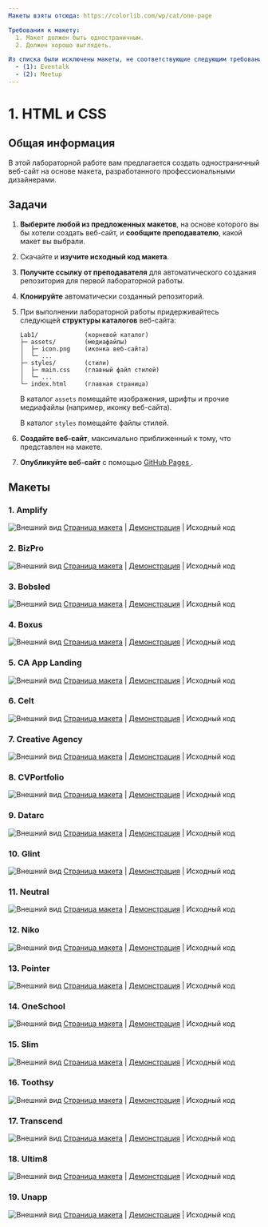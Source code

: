 ```yaml
---
Макеты взяты отсюда: https://colorlib.com/wp/cat/one-page

Требования к макету:
  1. Макет должен быть одностраничным.
  2. Должен хорошо выглядеть.

Из списка были исключены макеты, не соответствующие следующим требованиям:
  - (1): Eventalk
  - (2): Meetup
---
```


# 1. HTML и CSS

## Общая информация

В этой лабораторной работе вам предлагается создать одностраничный веб-сайт на 
основе макета, разработанного профессиональными дизайнерами.

## Задачи

1. **Выберите любой из предложенных макетов**, на основе которого вы бы хотели 
создать веб-сайт, и **сообщите преподавателю**, какой макет вы выбрали.

2. Скачайте и **изучите исходный код макета**.

3. **Получите ссылку от преподавателя** для автоматического создания
репозитория для первой лабораторной работы.

4. **Клонируйте** автоматически созданный репозиторий.

5. При выполнении лабораторной работы придерживайтесь следующей
**структуры каталогов** веб-сайта:

    ```
    Lab1/             (корневой каталог)
    ├─ assets/        (медиафайлы)
    │  ├─ icon.png    (иконка веб-сайта)
    │  └─ ...
    ├─ styles/        (стили)
    │  ├─ main.css    (главный файл стилей)
    │  └─ ...
    └─ index.html     (главная страница)
    ```
    
    В каталог `assets` помещайте изображения, шрифты и прочие медиафайлы
    (например, иконку веб-сайта).
    
    В каталог `styles` помещайте файлы стилей.

6. **Создайте веб-сайт**, максимально приближенный к тому,
что представлен на макете.

7. **Опубликуйте веб-сайт** с помощью [GitHub Pages
](https://help.github.com/articles/configuring-a-publishing-source-for-github-pages).

## Макеты

### 1. Amplify

![Внешний вид](./assets/Amplify.jpg)
[Страница макета](https://colorlib.com/wp/template/amplify) |
[Демонстрация](https://colorlib.com/preview/theme/amplify) |
<a :href="$withBase('/assets/labs/01/Amplify.zip')" download>Исходный код</a>

### 2. BizPro

![Внешний вид](./assets/BizPro.jpg)
[Страница макета](https://colorlib.com/wp/template/bizpro) |
[Демонстрация](https://colorlib.com/etc/bizpro) |
<a :href="$withBase('/assets/labs/01/BizPro.zip')" download>Исходный код</a>

### 3. Bobsled

![Внешний вид](./assets/Bobsled.jpg)
[Страница макета](https://colorlib.com/wp/template/bobsled) |
[Демонстрация](https://colorlib.com/etc/bobsled) |
<a :href="$withBase('/assets/labs/01/Bobsled.zip')" download>Исходный код</a>

### 4. Boxus

![Внешний вид](./assets/Boxus.jpg)
[Страница макета](https://colorlib.com/wp/template/boxus) |
[Демонстрация](https://colorlib.com/etc/boxus) |
<a :href="$withBase('/assets/labs/01/Boxus.zip')" download>Исходный код</a>

### 5. CA App Landing

![Внешний вид](./assets/CA_App_Landing.jpg)
[Страница макета](https://colorlib.com/wp/template/ca-app) |
[Демонстрация](https://colorlib.com/etc/ca) |
<a :href="$withBase('/assets/labs/01/CA_App_Landing.zip')" download>Исходный код</a>

### 6. Celt

![Внешний вид](./assets/Celt.jpg)
[Страница макета](https://colorlib.com/wp/template/celt) |
[Демонстрация](https://colorlib.com/etc/celt) |
<a :href="$withBase('/assets/labs/01/Celt.zip')" download>Исходный код</a>

### 7. Creative Agency

![Внешний вид](./assets/Creative_Agency.jpg)
[Страница макета](https://colorlib.com/wp/template/creative-agency) |
[Демонстрация](https://colorlib.com/etc/creative-agency) |
<a :href="$withBase('/assets/labs/01/Creative_Agency.zip')" download>Исходный код</a>

### 8. CVPortfolio

![Внешний вид](./assets/CVPortfolio.jpg)
[Страница макета](https://colorlib.com/wp/template/cvportfolio) |
[Демонстрация](https://colorlib.com/preview/theme/cvportfolio) |
<a :href="$withBase('/assets/labs/01/CVPortfolio.zip')" download>Исходный код</a>

### 9. Datarc

![Внешний вид](./assets/Datarc.jpg)
[Страница макета](https://colorlib.com/wp/template/datarc) |
[Демонстрация](https://colorlib.com/etc/datarc) |
<a :href="$withBase('/assets/labs/01/Datarc.zip')" download>Исходный код</a>

### 10. Glint

![Внешний вид](./assets/Glint.jpg)
[Страница макета](https://colorlib.com/wp/template/glint) |
[Демонстрация](https://colorlib.com/etc/glint) |
<a :href="$withBase('/assets/labs/01/Glint.zip')" download>Исходный код</a>

### 11. Neutral

![Внешний вид](./assets/Neutral.jpg)
[Страница макета](https://colorlib.com/wp/template/neutral) |
[Демонстрация](https://colorlib.com/preview/theme/neutral) |
<a :href="$withBase('/assets/labs/01/Neutral.zip')" download>Исходный код</a>

### 12. Niko

![Внешний вид](./assets/Niko.jpg)
[Страница макета](https://colorlib.com/wp/template/niko) |
[Демонстрация](https://colorlib.com/preview/theme/niko) |
<a :href="$withBase('/assets/labs/01/Niko.zip')" download>Исходный код</a>

### 13. Pointer

![Внешний вид](./assets/Pointer.jpg)
[Страница макета](https://colorlib.com/wp/template/pointer) |
[Демонстрация](https://colorlib.com/preview/theme/pointer) |
<a :href="$withBase('/assets/labs/01/Pointer.zip')" download>Исходный код</a>

### 14. OneSchool

![Внешний вид](./assets/OneSchool.jpg)
[Страница макета](https://colorlib.com/wp/template/oneschool) |
[Демонстрация](https://colorlib.com/preview/theme/oneschool) |
<a :href="$withBase('/assets/labs/01/OneSchool.zip')" download>Исходный код</a>

### 15. Slim

![Внешний вид](./assets/Slim.jpg)
[Страница макета](https://colorlib.com/wp/template/slim) |
[Демонстрация](https://colorlib.com/preview/theme/slim) |
<a :href="$withBase('/assets/labs/01/Slim.zip')" download>Исходный код</a>

### 16. Toothsy

![Внешний вид](./assets/Toothsy.jpg)
[Страница макета](https://colorlib.com/wp/template/toothsy) |
[Демонстрация](https://colorlib.com/preview/theme/toothsy) |
<a :href="$withBase('/assets/labs/01/Toothsy.zip')" download>Исходный код</a>

### 17. Transcend

![Внешний вид](./assets/Transcend.jpg)
[Страница макета](https://colorlib.com/wp/template/transcend) |
[Демонстрация](https://colorlib.com/preview/theme/transcend) |
<a :href="$withBase('/assets/labs/01/Transcend.zip')" download>Исходный код</a>

### 18. Ultim8

![Внешний вид](./assets/Ultim8.jpg)
[Страница макета](https://colorlib.com/wp/template/ultim8) |
[Демонстрация](https://colorlib.com/preview/theme/ultim8) |
<a :href="$withBase('/assets/labs/01/Ultim8.zip')" download>Исходный код</a>

### 19. Unapp

![Внешний вид](./assets/Unapp.jpg)
[Страница макета](https://colorlib.com/wp/template/unapp) |
[Демонстрация](https://colorlib.com/preview/theme/unapp) |
<a :href="$withBase('/assets/labs/01/Unapp.zip')" download>Исходный код</a>

<disqus-comments
  page-uuid="149fa661-6e05-4d4c-8525-521ec95711e8"
  page-title="1. HTML и CSS | Лабораторные работы"/>